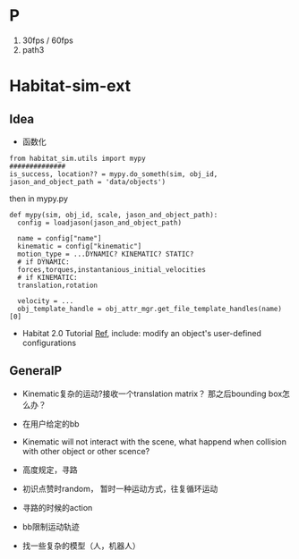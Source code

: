 # P
1. 30fps / 60fps
2. path3

# Habitat-sim-ext
## Idea
* 函数化
```
from habitat_sim.utils import mypy
##############
is_success, location?? = mypy.do_someth(sim, obj_id, jason_and_object_path = 'data/objects')
```
then in mypy.py
```
def mypy(sim, obj_id, scale, jason_and_object_path):
  config = loadjason(jason_and_object_path)
  
  name = config["name"]
  kinematic = config["kinematic"]
  motion_type = ...DYNAMIC? KINEMATIC? STATIC?
  # if DYNAMIC:
  forces,torques,instantanious_initial_velocities
  # if KINEMATIC:
  translation,rotation
  
  velocity = ...
  obj_template_handle = obj_attr_mgr.get_file_template_handles(name)[0]
 ```
 * Habitat 2.0 Tutorial [Ref](https://aihabitat.org/docs/habitat-sim/managed-rigid-object-tutorial.html#kinematic-object-placement), include: modify an object's user-defined configurations
 ## GeneralP
 * Kinematic复杂的运动?接收一个translation matrix？ 那之后bounding box怎么办？

 * 在用户给定的bb
 * Kinematic will not interact with the scene, what happend when collision with other object or other scence?
 

* 高度规定，寻路
* 初识点赞时random， 暂时一种运动方式，往复循环运动
* 寻路的时候的action
* bb限制运动轨迹
* 找一些复杂的模型（人，机器人）
